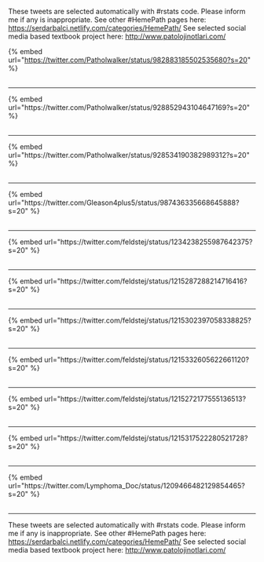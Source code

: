 

These tweets are selected automatically with #rstats code. Please inform me if any is inappropriate.
See other #HemePath pages here: https://serdarbalci.netlify.com/categories/HemePath/ 
See selected social media based textbook project here: http://www.patolojinotlari.com/

{% embed url="https://twitter.com/Patholwalker/status/982883185502535680?s=20" %}<br>
<br>
<hr>
{% embed url="https://twitter.com/Patholwalker/status/928852943104647169?s=20" %}<br>
<br>
<hr>
{% embed url="https://twitter.com/Patholwalker/status/928534190382989312?s=20" %}<br>
<br>
<hr>
{% embed url="https://twitter.com/Gleason4plus5/status/987436335668645888?s=20" %}<br>
<br>
<hr>
{% embed url="https://twitter.com/feldstej/status/1234238255987642375?s=20" %}<br>
<br>
<hr>
{% embed url="https://twitter.com/feldstej/status/1215287288214716416?s=20" %}<br>
<br>
<hr>
{% embed url="https://twitter.com/feldstej/status/1215302397058338825?s=20" %}<br>
<br>
<hr>
{% embed url="https://twitter.com/feldstej/status/1215332605622661120?s=20" %}<br>
<br>
<hr>
{% embed url="https://twitter.com/feldstej/status/1215272177555136513?s=20" %}<br>
<br>
<hr>
{% embed url="https://twitter.com/feldstej/status/1215317522280521728?s=20" %}<br>
<br>
<hr>
{% embed url="https://twitter.com/Lymphoma_Doc/status/1209466482129854465?s=20" %}<br>
<br>
<hr>


These tweets are selected automatically with #rstats code. Please inform me if any is inappropriate.
See other #HemePath pages here: https://serdarbalci.netlify.com/categories/HemePath/ 
See selected social media based textbook project here: http://www.patolojinotlari.com/
